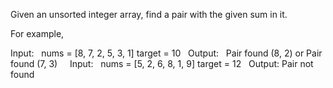 Given an unsorted integer array, find a pair with the given sum in it.

For example,

Input:
 
nums = [8, 7, 2, 5, 3, 1]
target = 10
 
Output:
 
Pair found (8, 2)
or
Pair found (7, 3)
 
 
Input:
 
nums = [5, 2, 6, 8, 1, 9]
target = 12
 
Output: Pair not found

